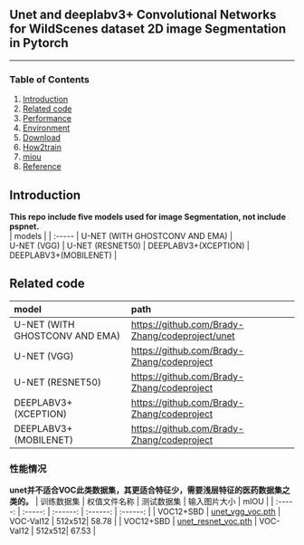 ## Unet and deeplabv3+ Convolutional Networks for WildScenes dataset 2D image Segmentation in Pytorch
---
### Table of Contents
1. [Introduction](#Introduction)
2. [Related code](#Relatedcode)
3. [Performance](#Performance)
4. [Environment](#Environment)
5. [Download](#Download)
6. [How2train](#How2train)
7. [miou](#miou)
8. [Reference](#Reference)

## Introduction
**This repo include five models used for image Segmentation, not include pspnet.**  
| models |
| :----- |
U-NET (WITH GHOSTCONV AND EMA) |  
U-NET (VGG) |
U-NET (RESNET50) |
DEEPLABV3+(XCEPTION) |
DEEPLABV3+(MOBILENET) |

## Related code
| model | path |
| :----- | :----- |
U-NET (WITH GHOSTCONV AND EMA) | https://github.com/Brady-Zhang/codeproject/unet  
U-NET (VGG) | https://github.com/Brady-Zhang/codeproject
U-NET (RESNET50) | https://github.com/Brady-Zhang/codeproject
DEEPLABV3+(XCEPTION) | https://github.com/Brady-Zhang/codeproject
DEEPLABV3+(MOBILENET) | https://github.com/Brady-Zhang/codeproject

### 性能情况
**unet并不适合VOC此类数据集，其更适合特征少，需要浅层特征的医药数据集之类的。**
| 训练数据集 | 权值文件名称 | 测试数据集 | 输入图片大小 | mIOU | 
| :-----: | :-----: | :------: | :------: | :------: | 
| VOC12+SBD | [unet_vgg_voc.pth](https://github.com/bubbliiiing/unet-pytorch/releases/download/v1.0/unet_vgg_voc.pth) | VOC-Val12 | 512x512| 58.78 | 
| VOC12+SBD | [unet_resnet_voc.pth](https://github.com/bubbliiiing/unet-pytorch/releases/download/v1.0/unet_resnet_voc.pth) | VOC-Val12 | 512x512| 67.53 | 

